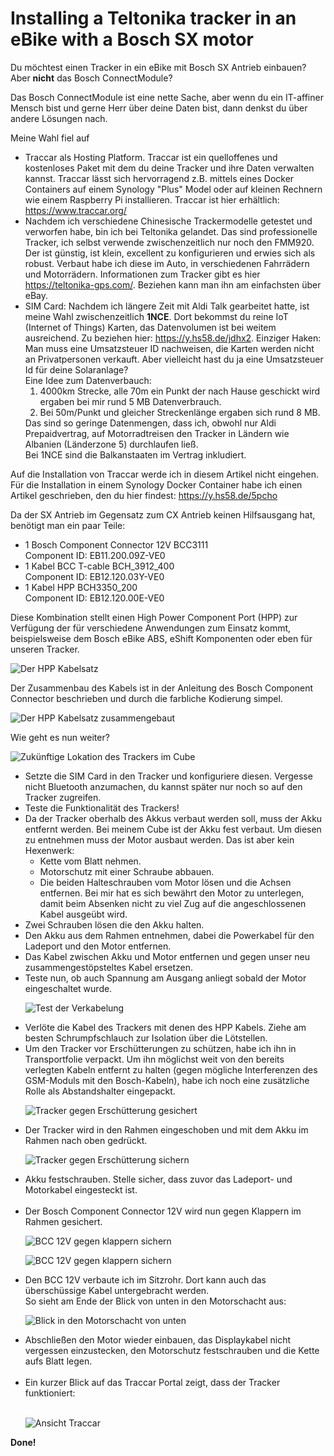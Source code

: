 # Installing a Teltonika tracker in an eBike with a Bosch SX motor

<p>Du möchtest einen Tracker in ein eBike mit Bosch SX Antrieb einbauen? Aber <strong>nicht</strong> das Bosch ConnectModule?</p>

<p>Das Bosch ConnectModule ist eine nette Sache, aber wenn du ein IT-affiner Mensch bist und gerne Herr über deine Daten bist, dann denkst du über andere Lösungen nach.</p>

<p>Meine Wahl fiel auf </p>

<ul class="wp-block-list"><!-- wp:list-item -->
<li>Traccar als Hosting Platform. Traccar ist ein quelloffenes und kostenloses Paket mit dem du deine Tracker und ihre Daten verwalten kannst. Traccar lässt sich hervorragend z.B. mittels eines Docker Containers auf einem Synology "Plus" Model oder auf kleinen Rechnern wie einem Raspberry Pi installieren. Traccar ist hier erhältlich: <a href="https://y.hs58.de/wu049" target="_blank" rel="noreferrer noopener">https://www.traccar.org/</a></li>

<li>Nachdem ich verschiedene Chinesische Trackermodelle getestet und verworfen habe, bin ich bei Teltonika gelandet. Das sind professionelle Tracker, ich selbst verwende zwischenzeitlich nur noch den FMM920. Der ist günstig, ist klein, excellent zu konfigurieren und erwies sich als robust. Verbaut habe ich diese im Auto, in verschiedenen Fahrrädern und Motorrädern. Informationen zum Tracker gibt es hier <a href="https://y.hs58.de/czbgl" target="_blank" rel="noreferrer noopener">https://teltonika-gps.com/</a>. Beziehen kann man ihn am einfachsten über eBay.</li>

<li>SIM Card: Nachdem ich längere Zeit mit Aldi Talk gearbeitet hatte, ist meine Wahl zwischenzeitlich <strong>1NCE</strong>. Dort bekommst du reine IoT (Internet of Things) Karten, das Datenvolumen ist bei weitem ausreichend. Zu beziehen hier: <a href="https://y.hs58.de/jdhx2">https://y.hs58.de/jdhx2</a>. Einziger Haken: Man muss eine Umsatzsteuer ID nachweisen, die Karten werden nicht an Privatpersonen verkauft. Aber vielleicht hast du ja eine Umsatzsteuer Id für deine Solaranlage?<br/>
Eine Idee zum Datenverbauch: 
<ol>
<li>4000km Strecke, alle 70m ein Punkt der nach Hause geschickt wird ergaben bei mir rund 5 MB Datenverbrauch.</li>
<li>Bei 50m/Punkt und gleicher Streckenlänge ergaben sich rund 8 MB. </li>
</ol>
Das sind so geringe Datenmengen, dass ich, obwohl nur Aldi Prepaidvertrag, auf Motorradtreisen den Tracker in Ländern wie Albanien (Länderzone 5) durchlaufen ließ. <br/>
Bei 1NCE sind die Balkanstaaten im Vertrag inkludiert. 
</li>
</ul>

<p>Auf die Installation von Traccar werde ich in diesem Artikel nicht eingehen. Für die Installation in einem Synology Docker Container habe ich einen Artikel geschrieben, den du hier findest: <a href="https://motorradtouren.de/coding-stuff/traccar/synology-docker-install-traccar-server/">https://y.hs58.de/5pcho</a></p>

<p>Da der SX Antrieb im Gegensatz zum CX Antrieb keinen Hilfsausgang hat, benötigt man ein paar Teile: </p>

<ul class="wp-block-list">
<li>1 Bosch Component Connector 12V BCC3111 <br>Component ID: EB11.200.09Z-VE0</li>
<li>1 Kabel BCC T-cable BCH_3912_400 <br>Component ID: EB12.120.03Y-VE0</li>
<li>1 Kabel HPP BCH3350_200<br>Component ID: EB12.120.00E-VE0</li>
</ul>

<p>Diese Kombination stellt einen High Power Component Port (HPP) zur Verfügung der für verschiedene Anwendungen zum Einsatz kommt, beispielsweise dem Bosch eBike ABS, eShift Komponenten oder eben für unseren Tracker.</p>

![Der HPP Kabelsatz](./images/Kabelsatz_HPP.jpg)

<p>Der Zusammenbau des Kabels ist in der Anleitung des Bosch Component Connector beschrieben und durch die farbliche Kodierung simpel.</p>


![Der HPP Kabelsatz zusammengebaut](./images/HPP_Kabelsatz_zusammengebaut.jpg)


<p>Wie geht es nun weiter?</p>

![Zukünftige Lokation des Trackers im Cube](./images/Cube_mit_Lokation_des_Trackers.jpg)

<p>
<ul>
<li>Setzte die SIM Card in den Tracker und konfiguriere diesen. Vergesse nicht Bluetooth anzumachen, du kannst später nur noch so auf den Tracker zugreifen.</li>
<li>Teste die Funktionalität des Trackers! </li>

<li>Da der Tracker oberhalb des Akkus verbaut werden soll, muss der Akku entfernt werden. Bei meinem Cube ist der Akku fest verbaut. Um diesen zu entnehmen muss der Motor ausbaut werden. Das ist aber kein Hexenwerk: 
<ul>
<li>Kette vom Blatt nehmen.</li>
<li>Motorschutz mit einer Schraube abbauen. </li>
<li>Die beiden Halteschrauben vom Motor lösen und die Achsen entfernen. Bei mir hat es sich bewährt den Motor zu unterlegen, damit beim Absenken nicht zu viel Zug auf die angeschlossenen Kabel ausgeübt wird.</li>
</ul>
<li>Zwei Schrauben lösen die den Akku halten.</li>
<li>Den Akku aus dem Rahmen entnehmen, dabei die Powerkabel für den Ladeport und den Motor entfernen. </li>
<li>Das Kabel zwischen Akku und Motor entfernen und gegen unser neu zusammengestöpsteltes Kabel ersetzen. </li>
<li>Teste nun, ob auch Spannung am Ausgang anliegt sobald der Motor eingeschaltet wurde.</li>

![Test der Verkabelung](./images/Kabelsatz_einverkabeln.jpg)

<li>Verlöte die Kabel des Trackers mit denen des HPP Kabels. Ziehe am besten Schrumpfschlauch zur Isolation über die Lötstellen.</li>

<li>Um den Tracker vor Erschütterungen zu schützen, habe ich ihn in Transportfolie verpackt. Um ihn möglichst weit von den bereits verlegten Kabeln entfernt zu halten (gegen mögliche Interferenzen des GSM-Moduls mit den Bosch-Kabeln), habe ich noch eine zusätzliche Rolle als Abstandshalter eingepackt.<br/></li>

![Tracker gegen Erschütterung gesichert](./images/Tracker_eingepackt.jpg)

<li>Der Tracker wird in den Rahmen eingeschoben und mit dem Akku im Rahmen nach oben gedrückt.<br/></li>

![Tracker gegen Erschütterung sichern](./images/Tracker_wird_in_den_Rahmen_eingeschoben.jpg)

<li>Akku festschrauben. Stelle sicher, dass zuvor das Ladeport- und Motorkabel eingesteckt ist.<br/> <br/></li>

<li>Der Bosch Component Connector 12V wird nun gegen Klappern im Rahmen gesichert.</li>

![BCC 12V gegen klappern sichern](./images/BCC_12V_gegen_klappern_sichern_01.jpg)

![BCC 12V gegen klappern sichern](./images/BCC_12V_gegen_klappern_sichern_02.jpg)


<li>Den BCC 12V verbaute ich im Sitzrohr. Dort kann auch das überschüssige Kabel untergebracht werden.
<br/>
So sieht am Ende der Blick von unten in den Motorschacht aus:
</li>

![Blick in den Motorschacht von unten](./images/Blick_in_den_Motorschacht_von_unten.jpg)

<li>Abschließen den Motor wieder einbauen, das Displaykabel nicht vergessen einzustecken, den Motorschutz festschrauben und die Kette aufs Blatt legen.<br/><br/></li>
 </li>

<li>Ein kurzer Blick auf das Traccar Portal zeigt, dass der Tracker funktioniert:<br/><br/></li>

![Ansicht Traccar](./images/ansicht_traccar.jpg)

</ul>
<strong>Done!</strong>
</p>


